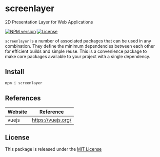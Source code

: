 # screenlayer

2D Presentation Layer for Web Applications

[![NPM version][npm-badge]][npm-url]
[![License][license-badge]][license-url]

`screenlayer` is a number of associated packages that can be used in any combination. They define the minimum dependencies between each other for efficient builds and simple reuse. This is a convenience package to make core packages available to your project with a single dependency.

## Install

```bash
npm i screenlayer
```

## References

| Website | Reference          |
| ------- | ------------------ |
| vuejs   | https://vuejs.org/ |

## License

This package is released under the [MIT License][license-url]

[npm-badge]: https://img.shields.io/npm/v/screenlayer
[npm-url]: https://www.npmjs.com/package/screenlayer
[license-badge]: https://img.shields.io/npm/l/screenlayer.svg?cacheSeconds=2592000
[license-url]: https://github.com/epreston/screenlayer/blob/main/LICENSE

